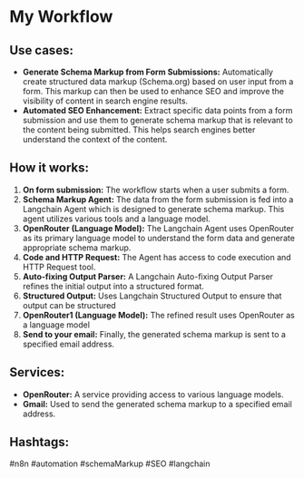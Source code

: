 # My Workflow

## Use cases:

- **Generate Schema Markup from Form Submissions:** Automatically create structured data markup (Schema.org) based on user input from a form. This markup can then be used to enhance SEO and improve the visibility of content in search engine results.
- **Automated SEO Enhancement:** Extract specific data points from a form submission and use them to generate schema markup that is relevant to the content being submitted. This helps search engines better understand the context of the content.

## How it works:

1.  **On form submission:** The workflow starts when a user submits a form.
2.  **Schema Markup Agent:** The data from the form submission is fed into a Langchain Agent which is designed to generate schema markup. This agent utilizes various tools and a language model.
3.  **OpenRouter (Language Model):** The Langchain Agent uses OpenRouter as its primary language model to understand the form data and generate appropriate schema markup.
4.  **Code and HTTP Request:** The Agent has access to code execution and HTTP Request tool.
5.  **Auto-fixing Output Parser:** A Langchain Auto-fixing Output Parser refines the initial output into a structured format.
6. **Structured Output:** Uses Langchain Structured Output to ensure that output can be structured
7.  **OpenRouter1 (Language Model):** The refined result uses OpenRouter as a language model
8.  **Send to your email:** Finally, the generated schema markup is sent to a specified email address.

## Services:

-   **OpenRouter:** A service providing access to various language models.
-   **Gmail:** Used to send the generated schema markup to a specified email address.

## Hashtags:

#n8n #automation #schemaMarkup #SEO #langchain
